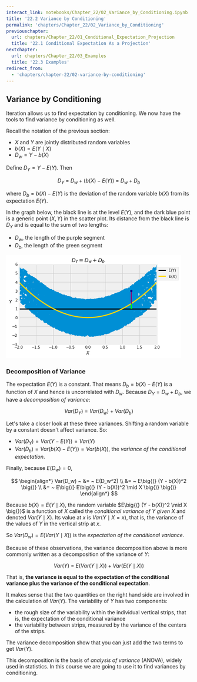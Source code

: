 ```yaml
---
interact_link: notebooks/Chapter_22/02_Variance_by_Conditioning.ipynb
title: '22.2 Variance by Conditioning'
permalink: 'chapters/Chapter_22/02_Variance_by_Conditioning'
previouschapter:
  url: chapters/Chapter_22/01_Conditional_Expectation_Projection
  title: '22.1 Conditional Expectation As a Projection'
nextchapter:
  url: chapters/Chapter_22/03_Examples
  title: '22.3 Examples'
redirect_from:
  - 'chapters/chapter-22/02-variance-by-conditioning'
---
```


## Variance by Conditioning

Iteration allows us to find expectation by conditioning. We now have the tools to find variance by conditioning as well.

Recall the notation of the previous section:
- $X$ and $Y$ are jointly distributed random variables
- $b(X) = E(Y \mid X)$
- $D_w = Y - b(X)$

Define $D_Y = Y - E(Y)$. Then

$$
D_Y ~ = ~  D_w + (b(X) - E(Y)) ~ = ~ D_w + D_b
$$

where $D_b = b(X) - E(Y)$ is the deviation of the random variable $b(X)$ from its expectation $E(Y)$.

In the graph below, the black line is at the level $E(Y)$, and the dark blue point is a generic point $(X, Y)$ in the scatter plot. Its distance from the black line is $D_Y$ and is equal to the sum of two lengths:
- $D_w$, the length of the purple segment
- $D_b$, the length of the green segment





![png](../../images/chapters/Chapter_22/02_Variance_by_Conditioning_2_0.png)


### Decomposition of Variance
The expectation $E(Y)$ is a constant. That means $D_b = b(X) - E(Y)$ is a function of $X$ and hence is uncorrelated with $D_w$. Because $D_Y = D_w + D_b$, we have a *decomposition of variance*:

$$
Var(D_Y) ~ = ~ Var(D_w) + Var(D_b)
$$

Let's take a closer look at these three variances. Shifting a random variable by a constant doesn't affect variance. So:

- $Var(D_Y) = Var(Y - E(Y)) = Var(Y)$
- $Var(D_b) = Var(b(X) - E(Y)) = Var(b(X))$, the *variance of the conditional expectation*.

Finally, because $E(D_w) = 0$,

$$
\begin{align*}
Var(D_w) ~ &= ~ E(D_w^2) \\
&= ~ E\big{(} (Y - b(X))^2 \big{)} \\
&= ~ E\big{(} E\big{(} (Y - b(X))^2 \mid X \big{)} \big{)}
\end{align*}
$$

Because $b(X) = E(Y \mid X)$, the random variable $E\big{(} (Y - b(X))^2 \mid X \big{)}$ is a function of $X$ called the *conditional variance of $Y$ given $X$* and denoted $Var(Y \mid X)$. Its value at $x$ is $Var(Y \mid X=x)$, that is, the variance of the values of $Y$ in the vertical strip at $x$.

So $Var(D_w) = E(Var(Y \mid X))$ is the *expectation of the conditional variance*.

Because of these observations, the variance decomposition above is more commonly written as a decomposition of the variance of $Y$:

$$
Var(Y) ~ = ~ E(Var(Y \mid X)) + Var(E(Y \mid X))
$$

That is, **the variance is equal to the expectation of the conditional variance plus the variance of the conditional expectation**.

It makes sense that the two quantities on the right hand side are involved in the calculation of $Var(Y)$. The variability of $Y$ has two components:

- the rough size of the variability within the individual vertical strips, that is, the expectation of the conditional variance
- the variability between strips, measured by the variance of the centers of the strips.

The variance decomposition show that you can just add the two terms to get $Var(Y)$.

This decomposition is the basis of *analysis of variance* (ANOVA), widely used in statistics. In this course we are going to use it to find variances by conditioning.
